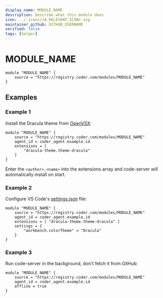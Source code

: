 ```yaml
---
display_name: MODULE_NAME
description: Describe what this module does
icon: ../.icons/<A_RELEVANT_ICON>.svg
maintainer_github: GITHUB_USERNAME
verified: false
tags: [helper]
---
```


# MODULE_NAME

<!-- Describes what this module does -->

<!-- Add a screencast or screenshot here  put them in .images directory -->

```hcl
module "MODULE_NAME" {
    source = "https://registry.coder.com/modules/MODULE_NAME"
}
```

## Examples

### Example 1

Install the Dracula theme from [OpenVSX](https://open-vsx.org/):

```hcl
module "MODULE_NAME" {
    source = "https://registry.coder.com/modules/MODULE_NAME"
    agent_id = coder_agent.example.id
    extensions = [
        "dracula-theme.theme-dracula"
    ]
}
```

Enter the `<author>.<name>` into the extensions array and code-server will automatically install on start.

### Example 2

Configure VS Code's [settings.json](https://code.visualstudio.com/docs/getstarted/settings#_settingsjson) file:

```hcl
module "MODULE_NAME" {
    source = "https://registry.coder.com/modules/MODULE_NAME"
    agent_id = coder_agent.example.id
    extensions = [ "dracula-theme.theme-dracula" ]
    settings = {
        "workbench.colorTheme" = "Dracula"
    }
}
```

### Example 3

Run code-server in the background, don't fetch it from GitHub:

```hcl
module "MODULE_NAME" {
    source = "https://registry.coder.com/modules/MODULE_NAME"
    agent_id = coder_agent.example.id
    offline = true
}
```

